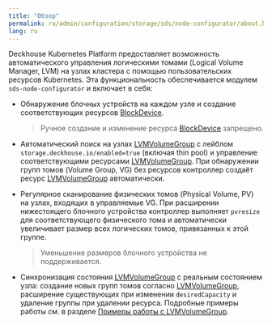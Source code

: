 ```yaml
---
title: "Обзор"
permalink: ru/admin/configuration/storage/sds/node-configurator/about.html
lang: ru
---
```


Deckhouse Kubernetes Platform предоставляет возможность автоматического управления логическими томами (Logical Volume Manager, LVM) на узлах кластера с помощью пользовательских ресурсов Kubernetes. Эта функциональность обеспечивается модулем `sds-node-configurator` и включает в себя:

- Обнаружение блочных устройств на каждом узле и создание соответствующих ресурсов [BlockDevice](/modules/sds-node-configurator/cr.html#blockdevice).
  
  > Ручное создание и изменение ресурса [BlockDevice](/modules/sds-node-configurator/cr.html#blockdevice) запрещено.

- Автоматический поиск на узлах [LVMVolumeGroup](/modules/sds-node-configurator/cr.html#lvmvolumegroup) с лейблом `storage.deckhouse.io/enabled=true` (включая thin pool) и управление соответствующими ресурсами [LVMVolumeGroup](/modules/sds-node-configurator/cr.html#lvmvolumegroup). При обнаружении групп томов (Volume Group, VG) без ресурсов контроллер создаёт ресурс [LVMVolumeGroup](/modules/sds-node-configurator/cr.html#lvmvolumegroup) автоматически.

- Регулярное сканирование физических томов (Physical Volume, PV) на узлах, входящих в управляемые VG. При расширении нижестоящего блочного устройства контроллер выполняет `pvresize` для соответствующего физического тома и автоматически увеличивает размер всех логических томов, привязанных к этой группе.

  > Уменьшение размеров блочного устройства не поддерживается.

- Синхронизация состояния [LVMVolumeGroup](/modules/sds-node-configurator/cr.html#lvmvolumegroup) с реальным состоянием узла: создание новых групп томов согласно [LVMVolumeGroup](/modules/sds-node-configurator/cr.html#lvmvolumegroup), расширение существующих при изменении `desiredCapacity` и удаление группы при удалении ресурса. Подробные примеры работы см. в разделе [Примеры работы с LVMVolumeGroup](./usage.html#работа-с-ресурсами-lvmvolumegroup).
